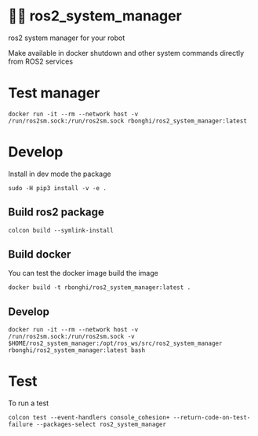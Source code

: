# 👨‍💻 ros2_system_manager
ros2 system manager for your robot

Make available in docker shutdown and other system commands directly from ROS2 services

# Test manager
```
docker run -it --rm --network host -v /run/ros2sm.sock:/run/ros2sm.sock rbonghi/ros2_system_manager:latest
```

# Develop

Install in dev mode the package

```
sudo -H pip3 install -v -e .
```

## Build ros2 package

```
colcon build --symlink-install
```

## Build docker

You can test the docker image build the image

```
docker build -t rbonghi/ros2_system_manager:latest .
```

## Develop
```
docker run -it --rm --network host -v /run/ros2sm.sock:/run/ros2sm.sock -v $HOME/ros2_system_manager:/opt/ros_ws/src/ros2_system_manager rbonghi/ros2_system_manager:latest bash
```

# Test

To run a test
```
colcon test --event-handlers console_cohesion+ --return-code-on-test-failure --packages-select ros2_system_manager
```
